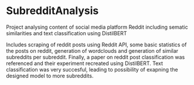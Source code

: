 # SubredditAnalysis
Project analysing content of social media platform Reddit including sematic similarities and text classification using DistilBERT

Includes scraping of reddit posts using Reddit API, some basic statistics of the posts on reddit, generation of wordclouds and generation of similar subreddits per subreddit. Finally, a paper on reddit post classification was referenced and their experiment recreated using DistilBERT. Text classification was very succesful, leading to possibility of exapning the designed model to more subreddits. 
